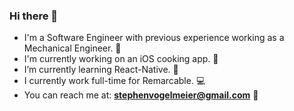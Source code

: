 ### Hi there 👋

- I'm a Software Engineer with previous experience working as a Mechanical Engineer. :wrench:
- I'm currently working on an iOS cooking app. 🔭
- I’m currently learning React-Native. 🌱
- I currently work full-time for Remarcable. :computer:
- You can reach me at: **stephenvogelmeier@gmail.com** :iphone:

<!--
**stephenv13/stephenv13** is a ✨ _special_ ✨ repository because its `README.md` (this file) appears on your GitHub profile.

Here are some ideas to get you started:



- 👯 I’m looking to collaborate on ...
- 🤔 I’m looking for help with ...
- 💬 Ask me about ...
- 📫 How to reach me: ...
- 😄 Pronouns: ...
- ⚡ Fun fact: ...
-->
